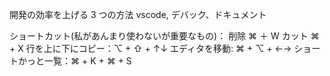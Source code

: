 開発の効率を上げる 3 つの方法
vscode, デバック、ドキュメント

ショートカット(私があんまり使わないが重要なもの)：
削除 ⌘ ＋ W
カット ⌘ + X
行を上に下にコピー：⌥ + ⇧ + ↑↓
エディタを移動: ⌘ + ⌥ + ←→
ショートかっと一覧：⌘ + K + ⌘ + S
